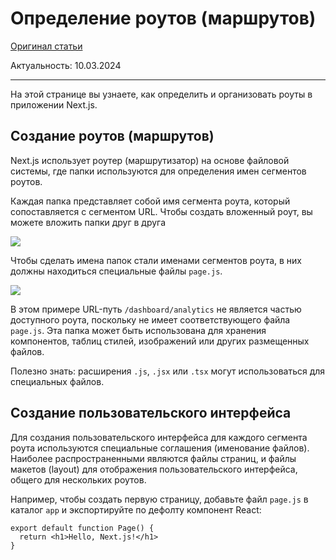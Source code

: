 # Определение роутов (маршрутов)

[Оригинал статьи](https://nextjs.org/docs/app/building-your-application/routing/defining-routes)

Актуальность: 10.03.2024

---

На этой странице вы узнаете, как определить и организовать роуты в приложении Next.js.

## Создание роутов (маршрутов)

Next.js использует роутер (маршрутизатор) на основе файловой системы, где папки используются для определения имен сегментов роутов.

Каждая папка представляет собой имя сегмента роута, который сопоставляется с сегментом URL. Чтобы создать вложенный роут, вы можете вложить папки друг в друга

![](images/routing/route-segments-to-path-segments.avif)

Чтобы сделать имена папок стали именами сегментов роута, в них должны находиться специальные файлы `page.js`.

![](images/routing/defining-routes.avif)

В этом примере URL-путь `/dashboard/analytics` не является частью доступного роута, поскольку не имеет соответствующего файла `page.js`. Эта папка может быть использована для хранения компонентов, таблиц стилей, изображений или других размещенных файлов.

Полезно знать: расширения `.js`, `.jsx` или `.tsx` могут использоваться для специальных файлов.

## Создание пользовательского интерфейса

Для создания пользовательского интерфейса для каждого сегмента роута используются специальные соглашения (именование файлов). Наиболее распространенными являются файлы страниц, и файлы макетов (layout) для отображения пользовательского интерфейса, общего для нескольких роутов.

Например, чтобы создать первую страницу, добавьте файл `page.js` в каталог `app` и экспортируйте по дефолту компонент React:

```tsx
export default function Page() {
  return <h1>Hello, Next.js!</h1>
}
```
